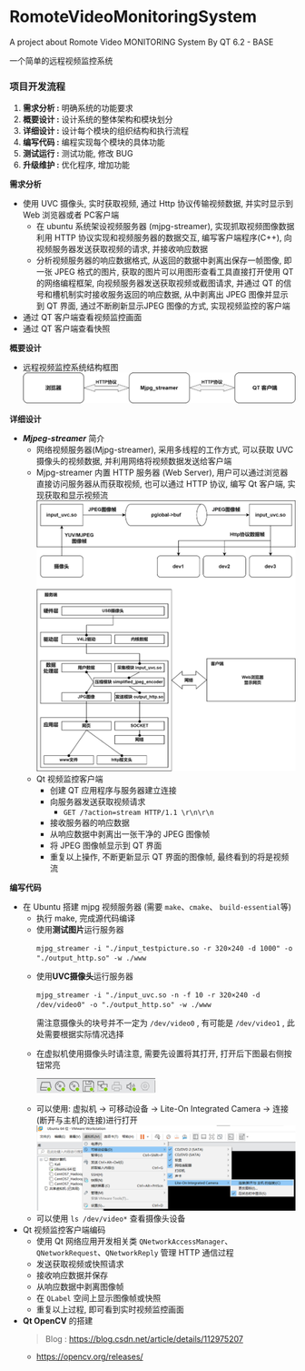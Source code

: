 # RomoteVideoMonitoringSystem
A  project about Romote Video MONITORING System By QT 6.2 - BASE <p>
一个简单的远程视频监控系统

### 项目开发流程
1. **需求分析 :** 明确系统的功能要求
2. **概要设计 :** 设计系统的整体架构和模块划分
3. **详细设计 :** 设计每个模块的组织结构和执行流程
4. **编写代码 :** 编程实现每个模块的具体功能
5. **测试运行 :** 测试功能, 修改 BUG
6. **升级维护 :** 优化程序, 增加功能

**需求分析**
- 使用 UVC 摄像头, 实时获取视频, 通过 Http 协议传输视频数据, 并实时显示到 Web 浏览器或者 PC客户端
  - 在 ubuntu 系统架设视频服务器 (mjpg-streamer), 实现抓取视频图像数据利用 HTTP 协议实现和视频服务器的数据交互, 编写客户端程序(C++), 向视频服务器发送获取视频的请求, 并接收响应数据
  - 分析视频服务器的响应数据格式, 从返回的数据中剥离出保存一帧图像, 即一张 JPEG 格式的图片, 获取的图片可以用图形查看工具直接打开使用 QT 的网络编程框架, 向视频服务器发送获取视频或截图请求, 并通过 QT 的信号和槽机制实时接收服务返回的响应数据, 从中剥离出 JPEG 图像并显示到 QT 界面, 通过不断刷新显示JPEG 图像的方式, 实现视频监控的客户端
- 通过 QT 客户端查看视频监控画面
- 通过 QT 客户端查看快照

**概要设计**
- 远程视频监控系统结构框图
  ![](./src/SystemStructure.png)

**详细设计**
- ***Mjpeg-streamer*** 简介
  - 网络视频服务器(Mjpg-streamer), 采用多线程的工作方式, 可以获取 UVC 摄像头的视频数据, 并利用网络将视频数据发送给客户端
  - Mjpg-streamer 内置 HTTP 服务器 (Web Server), 用户可以通过浏览器直接访问服务器从而获取视频, 也可以通过 HTTP 协议, 编写 Qt 客户端, 实现获取和显示视频流
  ![](./src/mjpgStructure.png)
  - Qt 视频监控客户端
    - 创建 QT 应用程序与服务器建立连接
    - 向服务器发送获取视频请求
      - `GET /?action=stream HTTP/1.1 \r\n\r\n`
    - 接收服务器的响应数据
    - 从响应数据中剥离出一张干净的 JPEG 图像帧
    - 将 JPEG 图像帧显示到 QT 界面
    - 重复以上操作, 不断更新显示 QT 界面的图像帧, 最终看到的将是视频流

**编写代码**
- 在 Ubuntu 搭建 mjpg 视频服务器 (需要 `make`、`cmake`、 `build-essential`等)
  - 执行 make, 完成源代码编译
  - 使用**测试图片**运行服务器 <p>
    `mjpg_streamer -i "./input_testpicture.so -r 320×240 -d 1000" -o "./output_http.so" -w ./www`
  - 使用**UVC摄像头**运行服务器 <p>
    `mjpg_streamer -i "./input_uvc.so -n -f 10 -r 320×240 -d /dev/video0" -o "./output_http.so" -w ./www` <p>
    需注意摄像头的块号并不一定为 `/dev/video0` , 有可能是 `/dev/video1` , 此处需要根据实际情况选择
  - 在虚拟机使用摄像头时请注意, 需要先设置将其打开, 打开后下图最右侧按钮常亮 <p>
    ![Camera On](./src/cameraOn.png)
  - 可以使用: 虚拟机 -> 可移动设备 -> Lite-On Integrated Camera -> 连接(断开与主机的连接)进行打开
    ![Way To Camera On](./src/way2cameraOn.png)
  - 可以使用 `ls /dev/video*` 查看摄像头设备
- Qt 视频监控客户端编码
  - 使用 Qt 网络应用开发相关类 `QNetworkAccessManager`、`QNetworkRequest`、`QNetworkReply` 管理 HTTP 通信过程
  - 发送获取视频或快照请求
  - 接收响应数据并保存
  - 从响应数据中剥离图像帧
  - 在 `QLabel` 空间上显示图像帧或快照
  - 重复以上过程, 即可看到实时视频监控画面
- **Qt OpenCV** 的搭建
  > Blog : https://blog.csdn.net/article/details/112975207
  - https://opencv.org/releases/